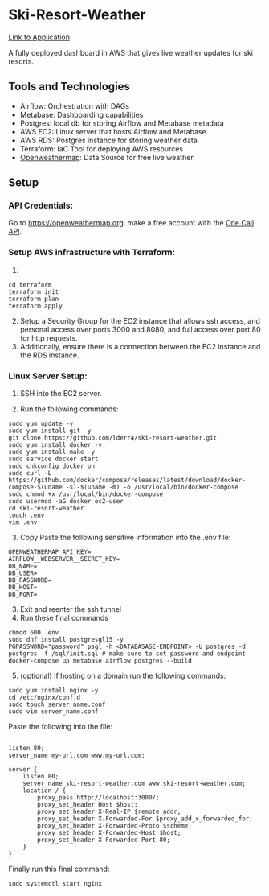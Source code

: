 # Ski-Resort-Weather


[Link to Application](http://ski-resort-weather.com)

A fully deployed dashboard in AWS that gives live weather updates for ski resorts.

## Tools and Technologies
- Airflow: Orchestration with DAGs
- Metabase: Dashboarding capabilities
- Postgres: local db for storing Airflow and Metabase metadata
- AWS EC2: Linux server that hosts Airflow and Metabase
- AWS RDS: Postgres instance for storing weather data
- Terraform: IaC Tool for deploying AWS resources
- [Openweathermap](https://openweathermap.org/): Data Source for free live weather.


## Setup

### API Credentials:

Go to https://openweathermap.org, make a free account with the [One Call API](https://openweathermap.org/api/one-call-3).

### Setup AWS infrastructure with Terraform:
1. 
```
cd terraform
terraform init
terraform plan
terraform apply
```
2. Setup a Security Group for the EC2 instance that allows ssh access, and personal access over ports 3000 and 8080, and full access over port 80 for http requests.
3. Additionally, ensure there is a connection between the EC2 instance and the RDS instance.

### Linux Server Setup:
1. SSH into the EC2 server.

2. Run the following commands:
```
sudo yum update -y
sudo yum install git -y
git clone https://github.com/lderr4/ski-resort-weather.git
sudo yum install docker -y
sudo yum install make -y
sudo service docker start
sudo chkconfig docker on
sudo curl -L https://github.com/docker/compose/releases/latest/download/docker-compose-$(uname -s)-$(uname -m) -o /usr/local/bin/docker-compose
sudo chmod +x /usr/local/bin/docker-compose
sudo usermod -aG docker ec2-user
cd ski-resort-weather
touch .env
vim .env
```
3. Copy Paste the following sensitive information into the .env file:
```
OPENWEATHERMAP_API_KEY=
AIRFLOW__WEBSERVER__SECRET_KEY=
DB_NAME=
DB_USER=
DB_PASSWORD=
DB_HOST=
DB_PORT=
```
3. Exit and reenter the ssh tunnel
4. Run these final commands
```
chmod 600 .env
sudo dnf install postgresql15 -y
PGPASSWORD="password" psql -h <DATABASASE-ENDPOINT> -U postgres -d postgres -f /sql/init.sql # make sure to set password and endpoint
docker-compose up metabase airflow postgres --build
```
5. (optional) If hosting on a domain run the following commands:
```
sudo yum install nginx -y
cd /etc/nginx/conf.d
sudo touch server_name.conf
sudo vim server_name.conf
```
Paste the following into the file:
```

listen 80;
server_name my-url.com www.my-url.com;

server {
    listen 80;
    server_name ski-resort-weather.com www.ski-resort-weather.com;
    location / {
        proxy_pass http://localhost:3000/;
        proxy_set_header Host $host;
        proxy_set_header X-Real-IP $remote_addr;
        proxy_set_header X-Forwarded-For $proxy_add_x_forwarded_for;
        proxy_set_header X-Forwarded-Proto $scheme;
        proxy_set_header X-Forwarded-Host $host;
        proxy_set_header X-Forwarded-Port 80;
    }
}
```
Finally run this final command:
```
sudo systemctl start nginx
```








